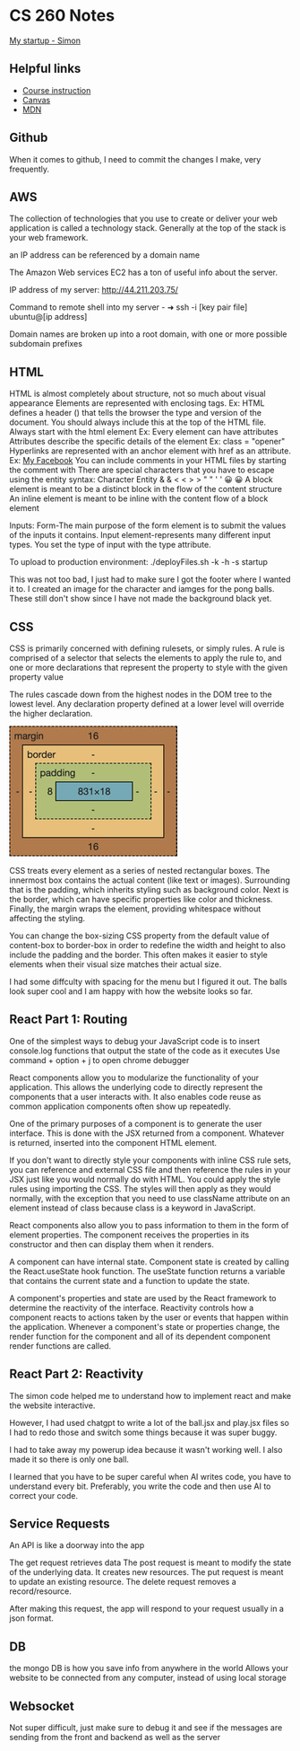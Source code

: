 # CS 260 Notes

[My startup - Simon](https://simon.cs260.click)

## Helpful links

- [Course instruction](https://github.com/webprogramming260)
- [Canvas](https://byu.instructure.com)
- [MDN](https://developer.mozilla.org)

## Github
When it comes to github, I need to commit the changes I make, very frequently. 

## AWS
The collection of technologies that you use to create or deliver your web application is called a technology stack. Generally at the top of the stack is your web framework.

an IP address can be referenced by a domain name

The Amazon Web services EC2 has a ton of useful info about the server.

IP address of my server: http://44.211.203.75/

Command to remote shell into my server - ➜  ssh -i [key pair file] ubuntu@[ip address]

Domain names are broken up into a root domain, with one or more possible subdomain prefixes

## HTML
HTML is almost completely about structure, not so much about visual appearance
Elements are represented with enclosing tags. Ex: <body> </body>
HTML defines a header (<!DOCTYPE html>) that tells the browser the type and version of the document. You should always include this at the top of the HTML file.
Always start with the html element Ex:<!DOCTYPE html>
                                      <html lang = "en"> 
                                          <head>
                                          </head>
                                          <body>
                                          </body>
                                       </html>
Every element can have attributes
Attributes describe the specific details of the element Ex: class = "opener"
Hyperlinks are represented with an anchor element with href as an attribute. Ex: <a href = "faecbook.com/bobgrader">My Facebook</a>
You can include comments in your HTML files by starting the comment with <!-- and ending it with -->
There are special characters that you have to escape using the entity syntax:
Character	Entity
    &	    &amp;
    <	    &lt;
    >	    &gt;
    "	    &quot;
    '	    &apos;
    😀	  &#128512;
A block element is meant to be a distinct block in the flow of the content structure
An inline element is meant to be inline with the content flow of a block element

Inputs:
Form-The main purpose of the form element is to submit the values of the inputs it contains. 
Input element-represents many different input types. You set the type of input with the type attribute. 

To upload to production environment:
./deployFiles.sh -k <yourpemkey> -h <yourdomain> -s startup 

This was not too bad, I just had to make sure I got the footer where I wanted it to. I created an image for the character and iamges for the pong balls. These still don't show since I have not made the background black yet.

## CSS
CSS is primarily concerned with defining rulesets, or simply rules. A rule is comprised of a selector that selects the elements to apply the rule to, and one or more declarations that represent the property to style with the given property value

The rules cascade down from the highest nodes in the DOM tree to the lowest level. Any declaration property defined at a lower level will override the higher declaration.

![alt text](image.png)

CSS treats every element as a series of nested rectangular boxes. The innermost box contains the actual content (like text or images). Surrounding that is the padding, which inherits styling such as background color. Next is the border, which can have specific properties like color and thickness. Finally, the margin wraps the element, providing whitespace without affecting the styling.

You can change the box-sizing CSS property from the default value of content-box to border-box in order to redefine the width and height to also include the padding and the border. This often makes it easier to style elements when their visual size matches their actual size.

I had some diffculty with spacing for the menu but I figured it out. The balls look super cool and I am happy with how the website looks so far.

## React Part 1: Routing

One of the simplest ways to debug your JavaScript code is to insert console.log functions that output the state of the code as it executes
Use command + option + j to open chrome debugger

React components allow you to modularize the functionality of your application. This allows the underlying code to directly represent the components that a user interacts with. It also enables code reuse as common application components often show up repeatedly.

One of the primary purposes of a component is to generate the user interface. This is done with the JSX returned from a component. Whatever is returned, inserted into the component HTML element.

If you don't want to directly style your components with inline CSS rule sets, you can reference and external CSS file and then reference the rules in your JSX just like you would normally do with HTML. You could apply the style rules using importing the CSS. The styles will then apply as they would normally, with the exception that you need to use className attribute on an element instead of class because class is a keyword in JavaScript.

React components also allow you to pass information to them in the form of element properties. The component receives the properties in its constructor and then can display them when it renders.


A component can have internal state. Component state is created by calling the React.useState hook function. The useState function returns a variable that contains the current state and a function to update the state. 

A component's properties and state are used by the React framework to determine the reactivity of the interface. Reactivity controls how a component reacts to actions taken by the user or events that happen within the application. Whenever a component's state or properties change, the render function for the component and all of its dependent component render functions are called.


## React Part 2: Reactivity

The simon code helped me to understand how to implement react and make the website interactive.

However, I had used chatgpt to write a lot of the ball.jsx and play.jsx files so I had to redo those and switch some things because it was super buggy.

I had to take away my powerup idea because it wasn't working well. I also made it so there is only one ball.

I learned that you have to be super careful when AI writes code, you have to understand every bit. Preferably, you write the code and then use AI to correct your code. 

## Service Requests
An API is like a doorway into the app


The get request retrieves data
The post request is meant to modify the state of the underlying data. It creates new resources.
The put request is meant to update an existing resource.
The delete request removes a record/resource.

After making this request, the app will respond to your request usually in a json format.

## DB
the mongo DB is how you save info from anywhere in the world
Allows your website to be connected from any computer, instead of using local storage

## Websocket
Not super difficult, just make sure to debug it and see if the messages are sending from the front and backend as well as the server